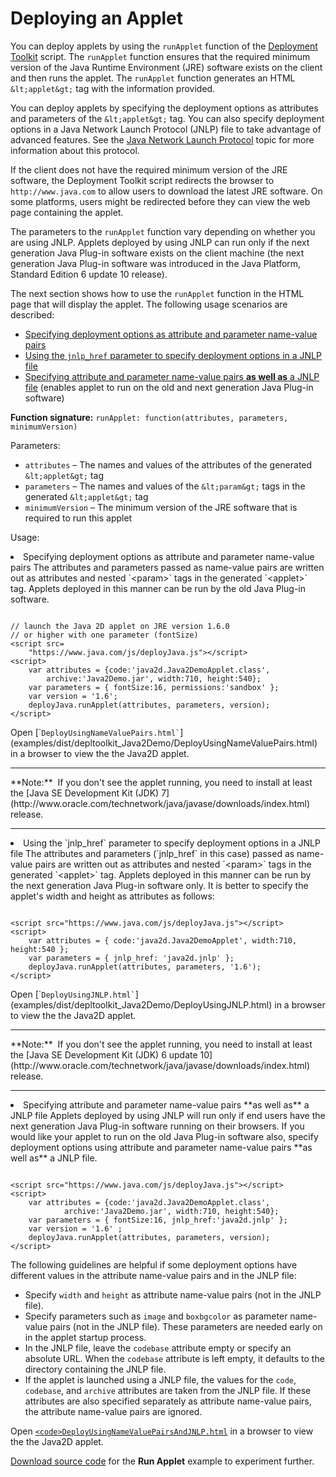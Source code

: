 
# Deploying an Applet

You can deploy applets by using the `runApplet` function of the 
[Deployment Toolkit](https://www.java.com/js/deployJava.txt) script. The `runApplet` function ensures that the required minimum version of the Java Runtime Environment (JRE) software exists on the client and then runs the applet. The `runApplet` function generates an HTML `&lt;applet&gt;` tag with the information provided.

You can deploy applets by specifying the deployment options as attributes and parameters of the `&lt;applet&gt;` tag. You can also specify deployment options in a Java Network Launch Protocol (JNLP) file to take advantage of advanced features. See the 
[Java Network Launch Protocol](../deploymentInDepth/jnlp.html) topic for more information about this protocol.

If the client does not have the required minimum version of the JRE software, the Deployment Toolkit script redirects the browser to `http://www.java.com` to allow users to download the latest JRE software. On some platforms, users might be redirected before they can view the web page containing the applet.

The parameters to the `runApplet` function vary depending on whether you are using JNLP. Applets deployed by using JNLP can run only if the next generation Java Plug-in software exists on the client machine (the next generation Java Plug-in software was introduced in the Java Platform, Standard Edition 6 update 10 release).

The next section shows how to use the `runApplet` function in the HTML page that will display the applet. The following usage scenarios are described:

- [Specifying deployment options as attribute and parameter name-value pairs](#tagAttrsParams)
- [Using the `jnlp_href` parameter to specify deployment options in a JNLP file](#appletJnlp)
- [Specifying attribute and parameter name-value pairs **as well as** a JNLP file](#tagAndJnlp) (enables applet to run on the old and next generation Java Plug-in software)

**Function signature:** `runApplet: function(attributes, parameters, minimumVersion)`

Parameters:

- `attributes` &#8211; The names and values of the attributes of the generated `&lt;applet&gt;` tag
- `parameters` &#8211; The names and values of the `&lt;param&gt;` tags in the generated `&lt;applet&gt;` tag
- `minimumVersion` &#8211; The minimum version of the JRE software that is required to run this applet

Usage:

<li><a name="tagAttrsParams" id="tagAttrsParams"></a>Specifying deployment options as attribute and parameter name-value pairs
The attributes and parameters passed as name-value pairs are written out as attributes and nested `&lt;param&gt;` tags in the generated `&lt;applet&gt;` tag. Applets deployed in this manner can be run by the old Java Plug-in software.
<pre><code>
// launch the Java 2D applet on JRE version 1.6.0
// or higher with one parameter (fontSize)
&lt;script src=
    "https://www.java.com/js/deployJava.js"&gt;&lt;/script&gt;
&lt;script&gt;
    var attributes = {code:'java2d.Java2DemoApplet.class',
        archive:'Java2Demo.jar', width:710, height:540};
    var parameters = { fontSize:16, permissions:'sandbox' };
    var version = '1.6';
    deployJava.runApplet(attributes, parameters, version);
&lt;/script&gt;
</code></pre>

<p>Open 
[`<code>DeployUsingNameValuePairs.html`</code>](examples/dist/depltoolkit_Java2Demo/DeployUsingNameValuePairs.html) in a browser to view the the Java2D applet.</p>
<hr />**Note:** &#160;If you don't see the applet running, you need to install at least the [Java SE Development Kit (JDK) 7](http://www.oracle.com/technetwork/java/javase/downloads/index.html) release.<hr />
</li>
<li><a name="appletJnlp" id="appletJnlp"></a>Using the `jnlp_href` parameter to specify deployment options in a JNLP file
The attributes and parameters (`jnlp_href` in this case) passed as name-value pairs are written out as attributes and nested `&lt;param&gt;` tags in the generated `&lt;applet&gt;` tag. Applets deployed in this manner can be run by the next generation Java Plug-in software only. It is better to specify the applet's width and height as attributes as follows:
<pre><code>
&lt;script src="https://www.java.com/js/deployJava.js"&gt;&lt;/script&gt;
&lt;script&gt; 
    var attributes = { code:'java2d.Java2DemoApplet', width:710, height:540 }; 
    var parameters = { jnlp_href: 'java2d.jnlp' }; 
    deployJava.runApplet(attributes, parameters, '1.6'); 
&lt;/script&gt;
</code></pre>        

<p>Open 
[`<code>DeployUsingJNLP.html`</code>](examples/dist/depltoolkit_Java2Demo/DeployUsingJNLP.html) in a browser to view the the Java2D applet.</p>
<hr />**Note:** &#160;If you don't see the applet running, you need to install at least the [Java SE Development Kit (JDK) 6 update 10](http://www.oracle.com/technetwork/java/javase/downloads/index.html) release.<hr />
</li>
<li><a name="tagAndJnlp" id="tagAndJnlp"></a>Specifying attribute and parameter name-value pairs **as well as** a JNLP file
Applets deployed by using JNLP will run only if end users have the next generation Java Plug-in software running on their browsers. If you would like your applet to run on the old Java Plug-in software also, specify deployment options using attribute and parameter name-value pairs **as well as** a JNLP file.
<pre><code>    
&lt;script src="https://www.java.com/js/deployJava.js"&gt;&lt;/script&gt;
&lt;script&gt;  
    var attributes = {code:'java2d.Java2DemoApplet.class', 
            archive:'Java2Demo.jar', width:710, height:540}; 
    var parameters = { fontSize:16, jnlp_href:'java2d.jnlp' }; 
    var version = '1.6' ; 
    deployJava.runApplet(attributes, parameters, version);      
&lt;/script&gt;
</code></pre>
</li>

The following guidelines are helpful if some deployment options have different values in the attribute name-value pairs and in the JNLP file:

- Specify `width` and `height` as attribute name-value pairs (not in the JNLP file).
- Specify parameters such as `image` and `boxbgcolor` as parameter name-value pairs (not in the JNLP file). These parameters are needed early on in the applet startup process.
- In the JNLP file, leave the `codebase` attribute empty or specify an absolute URL. When the `codebase` attribute is left empty, it defaults to the directory containing the JNLP file.
- If the applet is launched using a JNLP file, the values for the `code`, `codebase`, and `archive` attributes are taken from the JNLP file. If these attributes are also specified separately as attribute name-value pairs, the attribute name-value pairs are ignored.

Open 
[`<code>DeployUsingNameValuePairsAndJNLP.html`</code>](examples/dist/depltoolkit_Java2Demo/DeployUsingNameValuePairsAndJNLP.html) in a browser to view the the Java2D applet.


[Download source code](examplesIndex.html#runApplet) for the **Run Applet** example to experiment further.
